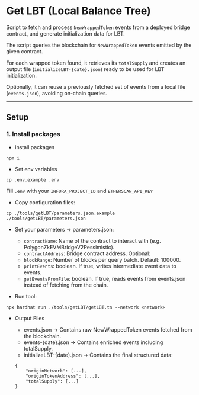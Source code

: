 # Get LBT (Local Balance Tree)

Script to fetch and process `NewWrappedToken` events from a deployed bridge contract, and generate initialization data for LBT.

The script queries the blockchain for `NewWrappedToken` events emitted by the given contract.

For each wrapped token found, it retrieves its `totalSupply` and creates an output file (`initializeLBT-{date}.json`) ready to be used for LBT initialization.

Optionally, it can reuse a previously fetched set of events from a local file (`events.json`), avoiding on-chain queries.

---

## Setup

### 1. Install packages
- install packages
```
npm i
```

- Set env variables
````
cp .env.example .env
````

Fill `.env` with your `INFURA_PROJECT_ID` and `ETHERSCAN_API_KEY`

- Copy configuration files:
```
cp ./tools/getLBT/parameters.json.example ./tools/getLBT/parameters.json
```

-  Set your parameters -> parameters.json:

    - `contractName`: Name of the contract to interact with (e.g. PolygonZkEVMBridgeV2Pessimistic).
    - `contractAddress`: Bridge contract address.
Optional:
    - `blockRange`: Number of blocks per query batch. Default: 100000.
    - `printEvents`: boolean. If true, writes intermediate event data to events.
    - `getEventsFromFile`: boolean. If true, reads events from events.json instead of fetching from the chain.

-  Run tool:
```
npx hardhat run ./tools/getLBT/getLBT.ts --network <network>
```


- Output Files

    - events.json → Contains raw NewWrappedToken events fetched from the blockchain.
    - events-{date}.json → Contains enriched events including totalSupply.
    - initializeLBT-{date}.json → Contains the final structured data:
    ```
    {
        "originNetwork": [...],
        "originTokenAddress": [...],
        "totalSupply": [...]
    }
    ```